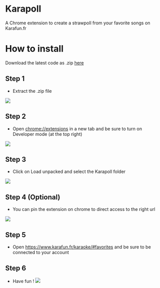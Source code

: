 # Karapoll
A Chrome extension to create a strawpoll from your favorite songs on Karafun.fr

# How to install
Download the latest code as .zip [here](https://github.com/AlpaGit/karapoll/releases/tag/Release)

## Step 1
- Extract the .zip file

![](https://i.gyazo.com/cf9fb466a7de340072ced8110e05795b.png)

## Step 2
- Open [chrome://extensions](chrome://extensions) in a new tab and be sure to turn on Developer mode (at the top right)

![](https://i.gyazo.com/88f5bae5443da61ffe4bbd3515e0a26e.png)

## Step 3
- Click on Load unpacked and select the Karapoll folder

![](https://i.gyazo.com/c4afe2fea05598cc21c6151655366ae4.png)

## Step 4 (Optional)
- You can pin the extension on chrome to direct access to the right url

![](https://i.gyazo.com/36224ad6dd083177018df552e0916ff2.png)

## Step 5
- Open https://www.karafun.fr/karaoke/#favorites and be sure to be connected to your account

## Step 6
- Have fun !
![](https://i.gyazo.com/73a26752a750ca0cf7315d676f150aa6.png)
